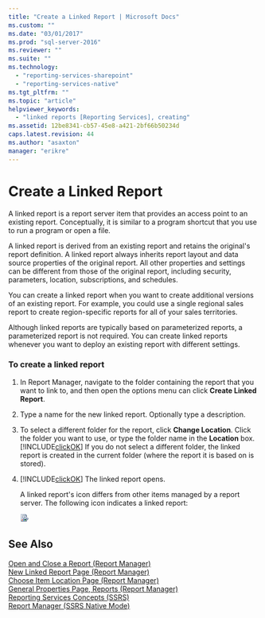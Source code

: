 ```yaml
---
title: "Create a Linked Report | Microsoft Docs"
ms.custom: ""
ms.date: "03/01/2017"
ms.prod: "sql-server-2016"
ms.reviewer: ""
ms.suite: ""
ms.technology: 
  - "reporting-services-sharepoint"
  - "reporting-services-native"
ms.tgt_pltfrm: ""
ms.topic: "article"
helpviewer_keywords: 
  - "linked reports [Reporting Services], creating"
ms.assetid: 12be8341-cb57-45e8-a421-2bf66b50234d
caps.latest.revision: 44
ms.author: "asaxton"
manager: "erikre"
---
```

# Create a Linked Report
  A linked report is a report server item that provides an access point to an existing report. Conceptually, it is similar to a program shortcut that you use to run a program or open a file.  
  
 A linked report is derived from an existing report and retains the original's report definition. A linked report always inherits report layout and data source properties of the original report. All other properties and settings can be different from those of the original report, including security, parameters, location, subscriptions, and schedules.  
  
 You can create a linked report when you want to create additional versions of an existing report. For example, you could use a single regional sales report to create region-specific reports for all of your sales territories.  
  
 Although linked reports are typically based on parameterized reports, a parameterized report is not required. You can create linked reports whenever you want to deploy an existing report with different settings.  
  
### To create a linked report  
  
1.  In Report Manager, navigate to the folder containing the report that you want to link to, and then open the options menu can click **Create Linked Report**.  
  
2.  Type a name for the new linked report. Optionally type a description.  
  
3.  To select a different folder for the report, click **Change Location**. Click the folder you want to use, or type the folder name in the **Location** box. [!INCLUDE[clickOK](../../analysis-services/data-mining/includes/clickok-md.md)] If you do not select a different folder, the linked report is created in the current folder (where the report it is based on is stored).  
  
4.  [!INCLUDE[clickOK](../../analysis-services/data-mining/includes/clickok-md.md)] The linked report opens.  
  
     A linked report's icon differs from other items managed by a report server. The following icon indicates a linked report:  
  
     ![Linked report icon](../../reporting-services/report-server/media/hlp-16linked.gif "Linked report icon")  
  
## See Also  
 [Open and Close a Report &#40;Report Manager&#41;](../../reporting-services/reports/open-and-close-a-report-report-manager.md)   
 [New Linked Report Page &#40;Report Manager&#41;](http://msdn.microsoft.com/library/fefb46e8-6901-4d50-a3f8-7c49ad72e7b1)   
 [Choose Item Location Page &#40;Report Manager&#41;](http://msdn.microsoft.com/library/4a53a1a8-d1e1-47ef-b1fc-63352ece7d3c)   
 [General Properties Page, Reports &#40;Report Manager&#41;](http://msdn.microsoft.com/library/66c99d28-ab41-45f0-bf02-ed560293595d)   
 [Reporting Services Concepts &#40;SSRS&#41;](../../reporting-services/reporting-services-concepts-ssrs.md)   
 [Report Manager  &#40;SSRS Native Mode&#41;](http://msdn.microsoft.com/library/80949f9d-58f5-48e3-9342-9e9bf4e57896)  
  
  